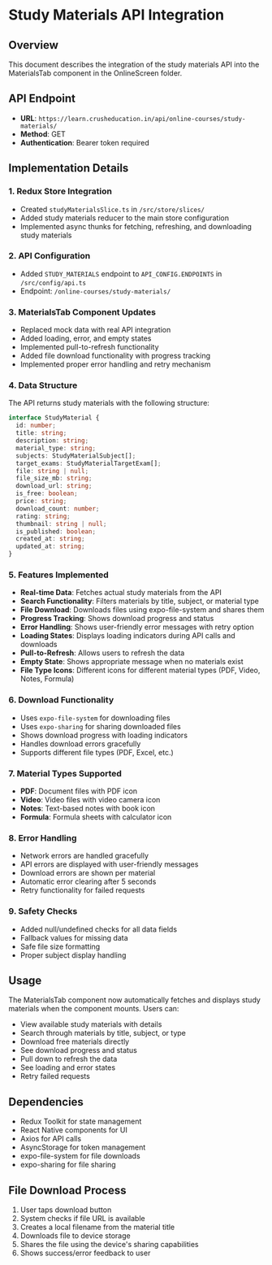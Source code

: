 # Study Materials API Integration

## Overview
This document describes the integration of the study materials API into the MaterialsTab component in the OnlineScreen folder.

## API Endpoint
- **URL**: `https://learn.crusheducation.in/api/online-courses/study-materials/`
- **Method**: GET
- **Authentication**: Bearer token required

## Implementation Details

### 1. Redux Store Integration
- Created `studyMaterialsSlice.ts` in `/src/store/slices/`
- Added study materials reducer to the main store configuration
- Implemented async thunks for fetching, refreshing, and downloading study materials

### 2. API Configuration
- Added `STUDY_MATERIALS` endpoint to `API_CONFIG.ENDPOINTS` in `/src/config/api.ts`
- Endpoint: `/online-courses/study-materials/`

### 3. MaterialsTab Component Updates
- Replaced mock data with real API integration
- Added loading, error, and empty states
- Implemented pull-to-refresh functionality
- Added file download functionality with progress tracking
- Implemented proper error handling and retry mechanism

### 4. Data Structure
The API returns study materials with the following structure:
```typescript
interface StudyMaterial {
  id: number;
  title: string;
  description: string;
  material_type: string;
  subjects: StudyMaterialSubject[];
  target_exams: StudyMaterialTargetExam[];
  file: string | null;
  file_size_mb: string;
  download_url: string;
  is_free: boolean;
  price: string;
  download_count: number;
  rating: string;
  thumbnail: string | null;
  is_published: boolean;
  created_at: string;
  updated_at: string;
}
```

### 5. Features Implemented
- **Real-time Data**: Fetches actual study materials from the API
- **Search Functionality**: Filters materials by title, subject, or material type
- **File Download**: Downloads files using expo-file-system and shares them
- **Progress Tracking**: Shows download progress and status
- **Error Handling**: Shows user-friendly error messages with retry option
- **Loading States**: Displays loading indicators during API calls and downloads
- **Pull-to-Refresh**: Allows users to refresh the data
- **Empty State**: Shows appropriate message when no materials exist
- **File Type Icons**: Different icons for different material types (PDF, Video, Notes, Formula)

### 6. Download Functionality
- Uses `expo-file-system` for downloading files
- Uses `expo-sharing` for sharing downloaded files
- Shows download progress with loading indicators
- Handles download errors gracefully
- Supports different file types (PDF, Excel, etc.)

### 7. Material Types Supported
- **PDF**: Document files with PDF icon
- **Video**: Video files with video camera icon
- **Notes**: Text-based notes with book icon
- **Formula**: Formula sheets with calculator icon

### 8. Error Handling
- Network errors are handled gracefully
- API errors are displayed with user-friendly messages
- Download errors are shown per material
- Automatic error clearing after 5 seconds
- Retry functionality for failed requests

### 9. Safety Checks
- Added null/undefined checks for all data fields
- Fallback values for missing data
- Safe file size formatting
- Proper subject display handling

## Usage
The MaterialsTab component now automatically fetches and displays study materials when the component mounts. Users can:
- View available study materials with details
- Search through materials by title, subject, or type
- Download free materials directly
- See download progress and status
- Pull down to refresh the data
- See loading and error states
- Retry failed requests

## Dependencies
- Redux Toolkit for state management
- React Native components for UI
- Axios for API calls
- AsyncStorage for token management
- expo-file-system for file downloads
- expo-sharing for file sharing

## File Download Process
1. User taps download button
2. System checks if file URL is available
3. Creates a local filename from the material title
4. Downloads file to device storage
5. Shares the file using the device's sharing capabilities
6. Shows success/error feedback to user
